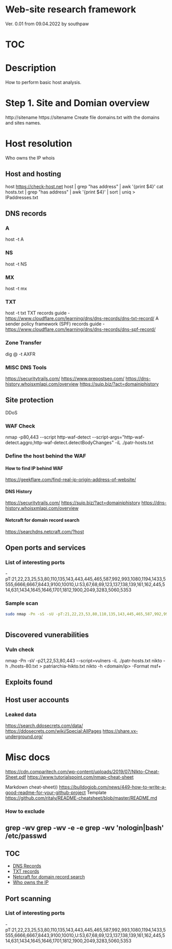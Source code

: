 # Web-site research framework
Ver. 0.01 from 09.04.2022
by southpaw

# TOC

# Description
How to perform basic host analysis.

# Step 1. Site and Domian overview
http://sitename
https://sitename
Create file domains.txt with the domains and sites names.

# Host resolution
Who owns the IP
whois <domain name>
## Host and hosting
host <sitename>
https://check-host.net
host <hostname> | grep "has address" | awk '{print $4}'
cat hosts.txt | grep "has address" | awk '{print $4}' | sort | uniq > IPaddresses.txt

## DNS records
### A
host -t A <domain name>
### NS
host -t NS <domain name>  
### MX
host -t mx <domain name>
### TXT  
host -t txt <domain name>
TXT records guide - https://www.cloudflare.com/learning/dns/dns-records/dns-txt-record/
A sender policy framework (SPF) records guide - https://www.cloudflare.com/learning/dns/dns-records/dns-spf-record/
### Zone Transfer
dig @<NS IP> -t AXFR <domain name>
### MISC DNS Tools
https://securitytrails.com/
https://www.prepostseo.com/
https://dns-history.whoisxmlapi.com/overview
https://suip.biz/?act=domainiphistory
## Site protection
DDoS
### WAF Check
nmap -p80,443 --script http-waf-detect --script-args="http-waf-detect.aggro,http-waf-detect.detectBodyChanges" -iL ./patr-hosts.txt
### Define the host behind the WAF
#### How to find IP behind WAF
https://geekflare.com/find-real-ip-origin-address-of-website/
#### DNS History
https://securitytrails.com/
https://suip.biz/?act=domainiphistory
https://dns-history.whoisxmlapi.com/overview

#### Netcraft for domain record search
https://searchdns.netcraft.com/?host

## Open ports and services
### List of interesting ports
-pT:21,22,23,25,53,80,110,135,143,443,445,465,587,992,993,1080,1194,1433,5555,6666,6667,8443,9100,10010,U:53,67,68,69,123,137,138,139,161,162,445,514,631,1434,1645,1646,1701,1812,1900,2049,3283,5060,5353
### Sample scan
```zsh
sudo nmap -Pn -sS -sU -pT:21,22,23,53,80,110,135,143,445,465,587,992,993,1080,1194,1433,5555,6666,6667,8443,9100,10010,U:53,67,68,69,123,137,138,139,161,162,445,514,631,1434,1645,1646,1701,1812,1900,2049,3283,5060,5353 -T4 -A -r -iL ./patr-hosts.txt -oA scanned-hosts-%D
  
```    
  
## Discovered vunerabilities
### Vuln check
nmap -Pn -sV -p21,22,53,80,443 --script=vulners -iL ./patr-hosts.txt
nikto -h ./hosts-80.txt > patriarchia-hikto.txt
nikto -h <domain/ip> -Format msf+

## Exploits found

## Host user accounts  
### Leaked data  
https://search.ddosecrets.com/data/  
https://ddosecrets.com/wiki/Special:AllPages
https://share.vx-underground.org/
    
# Misc docs
https://cdn.comparitech.com/wp-content/uploads/2019/07/NIkto-Cheat-Sheet.pdf
https://www.tutorialspoint.com/nmap-cheat-sheet

Markdown cheat-sheet))
https://bulldogjob.com/news/449-how-to-write-a-good-readme-for-your-github-project
Template 
https://github.com/ritaly/README-cheatsheet/blob/master/README.md

  
### How to exclude <word> 
grep -wv <word> <filename>
grep -wv -e <word1> -e <word2> <filename>
grep -wv 'nologin\|bash' /etc/passwd
----
  
## TOC
* [DNS Records](#dns-records)
* [TXT records](#txt-records)
* [Netcraft for domain record search](*netcraft-for-domain-record-search)
* [Who owns the IP](*who-owns-the-ip)

## Port scanning  
### List of interesting ports
-pT:21,22,23,25,53,80,110,135,143,443,445,465,587,992,993,1080,1194,1433,5555,6666,6667,8443,9100,10010,U:53,67,68,69,123,137,138,139,161,162,445,514,631,1434,1645,1646,1701,1812,1900,2049,3283,5060,5353

